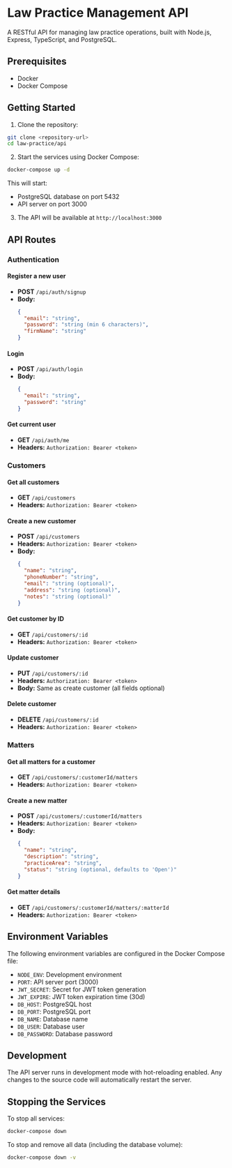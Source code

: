 # Law Practice Management API

A RESTful API for managing law practice operations, built with Node.js, Express, TypeScript, and PostgreSQL.

## Prerequisites

- Docker
- Docker Compose

## Getting Started

1. Clone the repository:

```bash
git clone <repository-url>
cd law-practice/api
```

2. Start the services using Docker Compose:

```bash
docker-compose up -d
```

This will start:

- PostgreSQL database on port 5432
- API server on port 3000

3. The API will be available at `http://localhost:3000`

## API Routes

### Authentication

#### Register a new user

- **POST** `/api/auth/signup`
- **Body:**
  ```json
  {
    "email": "string",
    "password": "string (min 6 characters)",
    "firmName": "string"
  }
  ```

#### Login

- **POST** `/api/auth/login`
- **Body:**
  ```json
  {
    "email": "string",
    "password": "string"
  }
  ```

#### Get current user

- **GET** `/api/auth/me`
- **Headers:** `Authorization: Bearer <token>`

### Customers

#### Get all customers

- **GET** `/api/customers`
- **Headers:** `Authorization: Bearer <token>`

#### Create a new customer

- **POST** `/api/customers`
- **Headers:** `Authorization: Bearer <token>`
- **Body:**
  ```json
  {
    "name": "string",
    "phoneNumber": "string",
    "email": "string (optional)",
    "address": "string (optional)",
    "notes": "string (optional)"
  }
  ```

#### Get customer by ID

- **GET** `/api/customers/:id`
- **Headers:** `Authorization: Bearer <token>`

#### Update customer

- **PUT** `/api/customers/:id`
- **Headers:** `Authorization: Bearer <token>`
- **Body:** Same as create customer (all fields optional)

#### Delete customer

- **DELETE** `/api/customers/:id`
- **Headers:** `Authorization: Bearer <token>`

### Matters

#### Get all matters for a customer

- **GET** `/api/customers/:customerId/matters`
- **Headers:** `Authorization: Bearer <token>`

#### Create a new matter

- **POST** `/api/customers/:customerId/matters`
- **Headers:** `Authorization: Bearer <token>`
- **Body:**
  ```json
  {
    "name": "string",
    "description": "string",
    "practiceArea": "string",
    "status": "string (optional, defaults to 'Open')"
  }
  ```

#### Get matter details

- **GET** `/api/customers/:customerId/matters/:matterId`
- **Headers:** `Authorization: Bearer <token>`

## Environment Variables

The following environment variables are configured in the Docker Compose file:

- `NODE_ENV`: Development environment
- `PORT`: API server port (3000)
- `JWT_SECRET`: Secret for JWT token generation
- `JWT_EXPIRE`: JWT token expiration time (30d)
- `DB_HOST`: PostgreSQL host
- `DB_PORT`: PostgreSQL port
- `DB_NAME`: Database name
- `DB_USER`: Database user
- `DB_PASSWORD`: Database password

## Development

The API server runs in development mode with hot-reloading enabled. Any changes to the source code will automatically restart the server.

## Stopping the Services

To stop all services:

```bash
docker-compose down
```

To stop and remove all data (including the database volume):

```bash
docker-compose down -v
```
